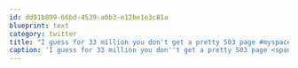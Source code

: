 ```yaml
---
id: dd91b899-66bd-4539-a0b3-e12be1e3c81a
blueprint: text
category: twitter
title: "I guess for 33 million you don't get a pretty 503 page #myspace http://ow.ly/i/ewQ5"
caption: 'I guess for 33 million you don''t get a pretty 503 page <span class="hashtag hashtag_local">#<a href="http://tweettemp.darylchymko.ca/?tag=myspace">myspace</a> http://ow.ly/i/ewQ5'
---
```


